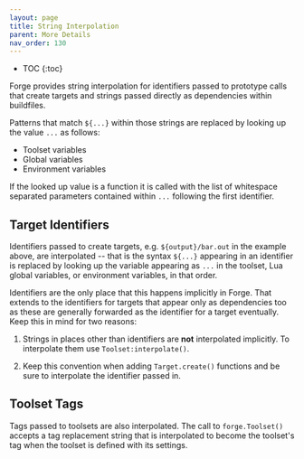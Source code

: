 ```yaml
---
layout: page
title: String Interpolation
parent: More Details
nav_order: 130
---
```


- TOC
{:toc}

Forge provides string interpolation for identifiers passed to prototype calls that create targets and strings passed directly as dependencies within buildfiles.

Patterns that match `${...}` within those strings are replaced by looking up the value `...` as follows:

- Toolset variables
- Global variables
- Environment variables

If the looked up value is a function it is called with the list of whitespace separated parameters contained within `...` following the first identifier.

## Target Identifiers

Identifiers passed to create targets, e.g. `${output}/bar.out` in the example above, are interpolated -- that is the syntax `${...}` appearing in an identifier is replaced by looking up the variable appearing as `...` in the toolset, Lua global variables, or environment variables, in that order.

Identifiers are the only place that this happens implicitly in Forge.  That extends to the identifiers for targets that appear only as dependencies too as these are generally forwarded as the identifier for a target eventually.  Keep this in mind for two reasons:

1. Strings in places other than identifiers are **not** interpolated implicitly.  To interpolate them use `Toolset:interpolate()`.

2. Keep this convention when adding `Target.create()` functions and be sure to interpolate the identifier passed in.

## Toolset Tags

Tags passed to toolsets are also interpolated.  The call to `forge.Toolset()` accepts a tag replacement string that is interpolated to become the toolset's tag when the toolset is defined with its settings.
